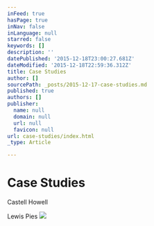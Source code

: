 ```yaml
---
inFeed: true
hasPage: true
inNav: false
inLanguage: null
starred: false
keywords: []
description: ''
datePublished: '2015-12-18T23:00:27.681Z'
dateModified: '2015-12-18T22:59:36.312Z'
title: Case Studies
author: []
sourcePath: _posts/2015-12-17-case-studies.md
published: true
authors: []
publisher:
  name: null
  domain: null
  url: null
  favicon: null
url: case-studies/index.html
_type: Article

---
```

# Case Studies

Castell Howell

Lewis Pies
![](https://the-grid-user-content.s3-us-west-2.amazonaws.com/0f01b8f8-2745-4b60-940a-fae5c90315cb.jpg)